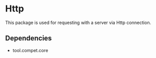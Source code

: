 # Http

This package is used for requesting with a server via Http connection.


## Dependencies

- tool.compet.core
